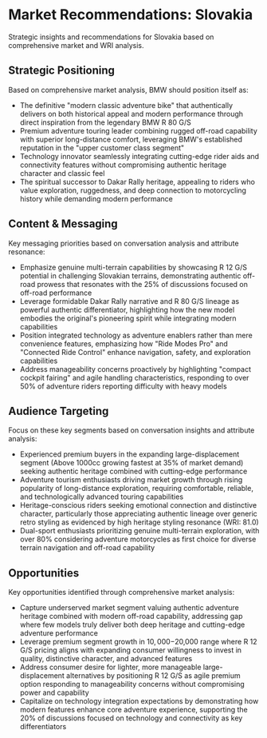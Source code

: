 # Market Recommendations: Slovakia

Strategic insights and recommendations for Slovakia based on comprehensive market and WRI analysis.

## Strategic Positioning
Based on comprehensive market analysis, BMW should position itself as:
- The definitive "modern classic adventure bike" that authentically delivers on both historical appeal and modern performance through direct inspiration from the legendary BMW R 80 G/S
- Premium adventure touring leader combining rugged off-road capability with superior long-distance comfort, leveraging BMW's established reputation in the "upper customer class segment"
- Technology innovator seamlessly integrating cutting-edge rider aids and connectivity features without compromising authentic heritage character and classic feel
- The spiritual successor to Dakar Rally heritage, appealing to riders who value exploration, ruggedness, and deep connection to motorcycling history while demanding modern performance

## Content & Messaging
Key messaging priorities based on conversation analysis and attribute resonance:
- Emphasize genuine multi-terrain capabilities by showcasing R 12 G/S potential in challenging Slovakian terrains, demonstrating authentic off-road prowess that resonates with the 25% of discussions focused on off-road performance
- Leverage formidable Dakar Rally narrative and R 80 G/S lineage as powerful authentic differentiator, highlighting how the new model embodies the original's pioneering spirit while integrating modern capabilities
- Position integrated technology as adventure enablers rather than mere convenience features, emphasizing how "Ride Modes Pro" and "Connected Ride Control" enhance navigation, safety, and exploration capabilities
- Address manageability concerns proactively by highlighting "compact cockpit fairing" and agile handling characteristics, responding to over 50% of adventure riders reporting difficulty with heavy models

## Audience Targeting
Focus on these key segments based on conversation insights and attribute analysis:
- Experienced premium buyers in the expanding large-displacement segment (Above 1000cc growing fastest at 35% of market demand) seeking authentic heritage combined with cutting-edge performance
- Adventure tourism enthusiasts driving market growth through rising popularity of long-distance exploration, requiring comfortable, reliable, and technologically advanced touring capabilities
- Heritage-conscious riders seeking emotional connection and distinctive character, particularly those appreciating authentic lineage over generic retro styling as evidenced by high heritage styling resonance (WRI: 81.0)
- Dual-sport enthusiasts prioritizing genuine multi-terrain exploration, with over 80% considering adventure motorcycles as first choice for diverse terrain navigation and off-road capability

## Opportunities
Key opportunities identified through comprehensive market analysis:
- Capture underserved market segment valuing authentic adventure heritage combined with modern off-road capability, addressing gap where few models truly deliver both deep heritage and cutting-edge adventure performance
- Leverage premium segment growth in $10,000-$20,000 range where R 12 G/S pricing aligns with expanding consumer willingness to invest in quality, distinctive character, and advanced features
- Address consumer desire for lighter, more manageable large-displacement alternatives by positioning R 12 G/S as agile premium option responding to manageability concerns without compromising power and capability
- Capitalize on technology integration expectations by demonstrating how modern features enhance core adventure experience, supporting the 20% of discussions focused on technology and connectivity as key differentiators